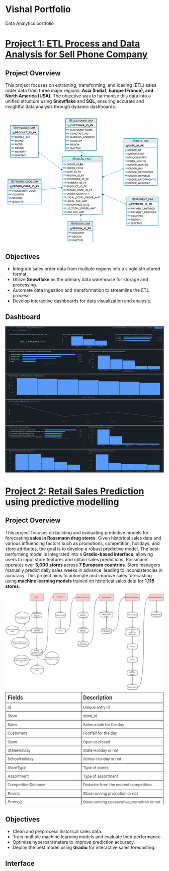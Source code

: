 # Vishal Portfolio
Data Analytics portfolio

# <ins>[Project 1: ETL Process and Data Analysis for Sell Phone Company](https://github.com/vslsoni/SQL-Sales-Project-Snowflake)</ins>
## Project Overview
This project focuses on extracting, transforming, and loading (ETL) sales order data from three major regions: **Asia (India), Europe (France), and North America (USA)**. The objective was to harmonise this data into a unified structure using **Snowflake** and **SQL**, ensuring accurate and insightful data analysis through dynamic dashboards.

![](https://github.com/vslsoni/Vishal_Portfolio/blob/main/images/image001.png)

## Objectives
- Integrate sales order data from multiple regions into a single structured format.
- Utilize **Snowflake** as the primary data warehouse for storage and processing.
- Automate data ingestion and transformation to streamline the ETL process.
- Develop interactive dashboards for data visualization and analysis.
## Dashboard
![](https://github.com/vslsoni/Vishal_Portfolio/blob/main/images/Picture1.png)

# <ins>[Project 2: Retail Sales Prediction using predictive modelling](https://github.com/vslsoni/Python-sales-predictive-modelling)</ins>
## Project Overview
This project focuses on building and evaluating predictive models for forecasting **sales in Rossmann drug stores**. Given historical sales data and various influencing factors such as promotions, competition, holidays, and store attributes, the goal is to develop a robust predictive model. The best-performing model is integrated into a **Gradio-based interface**, allowing users to input store features and obtain sales predictions.
Rossmann operates over **3,000 stores** across **7 European countries**. Store managers manually predict daily sales weeks in advance, leading to inconsistencies in accuracy. This project aims to automate and improve sales forecasting using **machine learning models** trained on historical sales data for **1,115 stores**.

![](https://github.com/vslsoni/Vishal_Portfolio/blob/main/images/Picture2.png)
![](https://github.com/vslsoni/Vishal_Portfolio/blob/main/images/Picture3.png)
## Objectives
- Clean and preprocess historical sales data.
- Train multiple machine learning models and evaluate their performance.
- Optimize hyperparameters to improve prediction accuracy.
- Deploy the best model using **Gradio** for interactive sales forecasting.
## Interface

